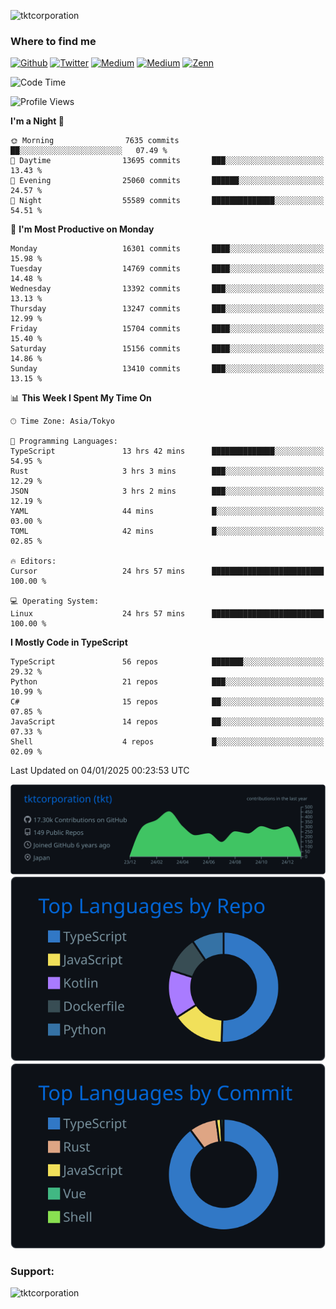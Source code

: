 <p align="left"> <img src="https://komarev.com/ghpvc/?username=tktcorporation&label=Profile%20views&color=0e75b6&style=flat" alt="tktcorporation" /> </p>

<h3>Where to find me</h3>
<p>
<a href="https://github.com/tktcorporation" target="_blank"><img alt="Github" src="https://img.shields.io/badge/GitHub-%2312100E.svg?&style=for-the-badge&logo=Github&logoColor=white" /></a>
<a href="https://twitter.com/tktcorporation" target="_blank"><img alt="Twitter" src="https://img.shields.io/badge/twitter-%231DA1F2.svg?&style=for-the-badge&logo=twitter&logoColor=white" /></a>
<a href="https://www.linkedin.com/in/tktcorporation" target="_blank"><img alt="Medium" src="https://img.shields.io/badge/linkdin-0a66c2.svg?&style=for-the-badge&logo=linkedin&logoColor=white" /></a>
<a href="https://qiita.com/tktcorporation" target="_blank"><img alt="Medium" src="https://img.shields.io/badge/qiita-55C500.svg?&style=for-the-badge&logo=qiita&logoColor=white" /></a>
<a href="https://zenn.dev/tktcorporation" target="_blank"><img alt="Zenn" src="https://img.shields.io/badge/Zenn-3EA8FF.svg?&style=for-the-badge&logo=Zenn&logoColor=white" /></a>
</p>
  
<!--START_SECTION:waka-->
![Code Time](http://img.shields.io/badge/Code%20Time-1%2C984%20hrs%2020%20mins-blue)

![Profile Views](http://img.shields.io/badge/Profile%20Views-0-blue)

**I'm a Night 🦉** 

```text
🌞 Morning                7635 commits        ██░░░░░░░░░░░░░░░░░░░░░░░   07.49 % 
🌆 Daytime                13695 commits       ███░░░░░░░░░░░░░░░░░░░░░░   13.43 % 
🌃 Evening                25060 commits       ██████░░░░░░░░░░░░░░░░░░░   24.57 % 
🌙 Night                  55589 commits       ██████████████░░░░░░░░░░░   54.51 % 
```
📅 **I'm Most Productive on Monday** 

```text
Monday                   16301 commits       ████░░░░░░░░░░░░░░░░░░░░░   15.98 % 
Tuesday                  14769 commits       ████░░░░░░░░░░░░░░░░░░░░░   14.48 % 
Wednesday                13392 commits       ███░░░░░░░░░░░░░░░░░░░░░░   13.13 % 
Thursday                 13247 commits       ███░░░░░░░░░░░░░░░░░░░░░░   12.99 % 
Friday                   15704 commits       ████░░░░░░░░░░░░░░░░░░░░░   15.40 % 
Saturday                 15156 commits       ████░░░░░░░░░░░░░░░░░░░░░   14.86 % 
Sunday                   13410 commits       ███░░░░░░░░░░░░░░░░░░░░░░   13.15 % 
```


📊 **This Week I Spent My Time On** 

```text
🕑︎ Time Zone: Asia/Tokyo

💬 Programming Languages: 
TypeScript               13 hrs 42 mins      ██████████████░░░░░░░░░░░   54.95 % 
Rust                     3 hrs 3 mins        ███░░░░░░░░░░░░░░░░░░░░░░   12.29 % 
JSON                     3 hrs 2 mins        ███░░░░░░░░░░░░░░░░░░░░░░   12.19 % 
YAML                     44 mins             █░░░░░░░░░░░░░░░░░░░░░░░░   03.00 % 
TOML                     42 mins             █░░░░░░░░░░░░░░░░░░░░░░░░   02.85 % 

🔥 Editors: 
Cursor                   24 hrs 57 mins      █████████████████████████   100.00 % 

💻 Operating System: 
Linux                    24 hrs 57 mins      █████████████████████████   100.00 % 
```

**I Mostly Code in TypeScript** 

```text
TypeScript               56 repos            ███████░░░░░░░░░░░░░░░░░░   29.32 % 
Python                   21 repos            ███░░░░░░░░░░░░░░░░░░░░░░   10.99 % 
C#                       15 repos            ██░░░░░░░░░░░░░░░░░░░░░░░   07.85 % 
JavaScript               14 repos            ██░░░░░░░░░░░░░░░░░░░░░░░   07.33 % 
Shell                    4 repos             █░░░░░░░░░░░░░░░░░░░░░░░░   02.09 % 
```




 Last Updated on 04/01/2025 00:23:53 UTC
<!--END_SECTION:waka-->

[![](https://raw.githubusercontent.com/tktcorporation/tktcorporation/master/profile-summary-card-output/github_dark/0-profile-details.svg)](https://github.com/vn7n24fzkq/github-profile-summary-cards)
[![](https://raw.githubusercontent.com/tktcorporation/tktcorporation/master/profile-summary-card-output/github_dark/1-repos-per-language.svg)](https://github.com/vn7n24fzkq/github-profile-summary-cards) [![](https://raw.githubusercontent.com/tktcorporation/tktcorporation/master/profile-summary-card-output/github_dark/2-most-commit-language.svg)](https://github.com/vn7n24fzkq/github-profile-summary-cards)

<h3 align="left">Support:</h3>
<p><a href="https://www.buymeacoffee.com/tktcorporation"> <img align="left" src="https://cdn.buymeacoffee.com/buttons/v2/default-yellow.png" height="50" width="210" alt="tktcorporation" /></a></p><br><br>

